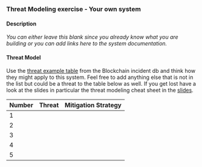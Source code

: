 ### Threat Modeling exercise - Your own system

#### Description 

_You can either leave this blank since you already know what you are building or you can add links here to the system documentation._

#### Threat Model 

Use the [threat example table](./threat_list_blockchain_incident_db.md) from the Blockchain incident db and think how they might apply to this system. Feel free to add anything else that is not in the list but could be a threat to the table below as well. If you get lost have a look at the slides in particular the threat modeling cheat sheet in the [slides](./../slides/How_to_Not_Get_Rekt_Volume_1_Threat_Modeling.pdf).    

| Number | Threat | Mitigation Strategy |
|--------|---------------------------------------------------------------|---------------------------------------------------------------|
| 1      |   |   |
| 2      |   |   |
| 3      |   |   |
| 4      |   |   |
| 5      |   |   |

